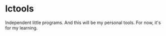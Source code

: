 # lctools
Independent little programs. And this will be my personal tools. For now, it's for my learning.
